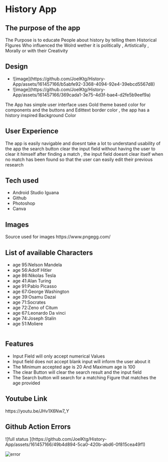 # History App

<h2> The purpose of the app</h2>
 <p>The Purpose is to educate People about history by telling them Historical FIgures Who influenced the Wolrd wether it is politically , Artistically , Morally or with their Creativity </p>

<h2> Design </h2>
<ul>
 <li>
  ![image](https://github.com/JoelKtg/History-App/assets/161457166/b5abfe92-3368-4094-92e4-39ebcd5567d8)
 </li>
 <li>
  ![image](https://github.com/JoelKtg/History-App/assets/161457166/369cada1-3e75-4d3f-bae4-d2fe5b9eef9a)
 </li>
</ul>




 <P>The App has simple user interface uses Gold theme based color for components and the buttons and Edittext border color , the app has a history inspired Background Color </P>
 <h2>User Experience</h2>
 The app is easily navigable and doesnt take a lot to understand usability of the app
 the search button clear the input field without having the user to clear it himself after finding a match , 
 the input field doesnt clear itself when no match has been found so that the user can easily edit their previous research 

 <h2>Tech used </h2>
 <ul>
     <li>Android Studio Iguana</li>
     <li>Github</li>
     <li>Photoshop</li>
     <li>Canva</li>
 </ul>

<h2>Images</h2>
<p> Source used for images https://www.pngegg.com/</p>

<h2>List of available Characters </h2>
<ul>
 <li>age 95:Nelson Mandela </li>
 <li>age 56:Adolf Hitler</li>
 <li>age 86:Nikolas Tesla</li>
 <li>age 41:Alan Turing </li>
 <li>age 91:Pablo Picasso </li>
 <li>age 67:George Washington </li>
 <li>age 39:Osamu Dazai </li>
 <li>age 71:Socrates </li>
 <li>age 72:Zeno of Citum</li>
 <li>age 67:Leonardo Da vinci </li>
 <li>age 74:Joseph Stalin</li>
 <li>age 51:Moliere</li>
 
</ul>
<img src"https://github.com/JoelKtg/History-App/assets/161457166/f13ed376-98f7-4cc3-b882-88f67518d7fe"/>

<h2>Features</h2>
<ul>
<li>
Input Field will only accept numerical Values
</li>
 <li>Input field does not accept blank input will inform the user about it</li>
 <li>The Minimum accepted age is 20 And Maximum age is 100 </li>
 <li>The clear Button will clear the search result and the input field </li>
 <li>The Search button will search for a matching Figure that matches the age provided</li>
</ul>

<H2>Youtube Link</H2>
<p>https://youtu.be/JHv1X6Nw7_Y</p>

<h2>Github Action Errors</h2>
![full status ](https://github.com/JoelKtg/History-App/assets/161457166/49b4d894-5ca0-420b-abd6-0f815cea49f1)

![error](https://github.com/JoelKtg/History-App/assets/161457166/622bb79a-e48e-434d-8945-c3a6842c4102)

